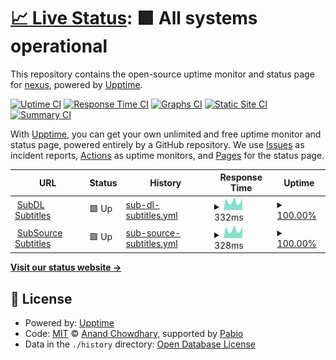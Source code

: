 # [📈 Live Status](https://status.strem.bar): <!--live status--> **🟩 All systems operational**

This repository contains the open-source uptime monitor and status page for [nexus](https://nexus.groups.id), powered by [Upptime](https://github.com/upptime/upptime).

[![Uptime CI](https://github.com/nexusdiscord/upptime/workflows/Uptime%20CI/badge.svg)](https://github.com/nexusdiscord/upptime/actions?query=workflow%3A%22Uptime+CI%22)
[![Response Time CI](https://github.com/nexusdiscord/upptime/workflows/Response%20Time%20CI/badge.svg)](https://github.com/nexusdiscord/upptime/actions?query=workflow%3A%22Response+Time+CI%22)
[![Graphs CI](https://github.com/nexusdiscord/upptime/workflows/Graphs%20CI/badge.svg)](https://github.com/nexusdiscord/upptime/actions?query=workflow%3A%22Graphs+CI%22)
[![Static Site CI](https://github.com/nexusdiscord/upptime/workflows/Static%20Site%20CI/badge.svg)](https://github.com/nexusdiscord/upptime/actions?query=workflow%3A%22Static+Site+CI%22)
[![Summary CI](https://github.com/nexusdiscord/upptime/workflows/Summary%20CI/badge.svg)](https://github.com/nexusdiscord/upptime/actions?query=workflow%3A%22Summary+CI%22)

With [Upptime](https://upptime.js.org), you can get your own unlimited and free uptime monitor and status page, powered entirely by a GitHub repository. We use [Issues](https://github.com/nexusdiscord/upptime/issues) as incident reports, [Actions](https://github.com/nexusdiscord/upptime/actions) as uptime monitors, and [Pages](https://status.strem.bar) for the status page.

<!--start: status pages-->
<!-- This summary is generated by Upptime (https://github.com/upptime/upptime) -->
<!-- Do not edit this manually, your changes will be overwritten -->
<!-- prettier-ignore -->
| URL | Status | History | Response Time | Uptime |
| --- | ------ | ------- | ------------- | ------ |
| <img alt="" src="https://icons.duckduckgo.com/ip3/subdl.strem.bar.ico" height="13"> [SubDL Subtitles](https://subdl.strem.bar) | 🟩 Up | [sub-dl-subtitles.yml](https://github.com/nexusdiscord/upptime/commits/HEAD/history/sub-dl-subtitles.yml) | <details><summary><img alt="Response time graph" src="./graphs/sub-dl-subtitles/response-time-week.png" height="20"> 332ms</summary><br><a href="https://status.strem.bar/history/sub-dl-subtitles"><img alt="Response time 293" src="https://img.shields.io/endpoint?url=https%3A%2F%2Fraw.githubusercontent.com%2Fnexusdiscord%2Fupptime%2FHEAD%2Fapi%2Fsub-dl-subtitles%2Fresponse-time.json"></a><br><a href="https://status.strem.bar/history/sub-dl-subtitles"><img alt="24-hour response time 463" src="https://img.shields.io/endpoint?url=https%3A%2F%2Fraw.githubusercontent.com%2Fnexusdiscord%2Fupptime%2FHEAD%2Fapi%2Fsub-dl-subtitles%2Fresponse-time-day.json"></a><br><a href="https://status.strem.bar/history/sub-dl-subtitles"><img alt="7-day response time 332" src="https://img.shields.io/endpoint?url=https%3A%2F%2Fraw.githubusercontent.com%2Fnexusdiscord%2Fupptime%2FHEAD%2Fapi%2Fsub-dl-subtitles%2Fresponse-time-week.json"></a><br><a href="https://status.strem.bar/history/sub-dl-subtitles"><img alt="30-day response time 324" src="https://img.shields.io/endpoint?url=https%3A%2F%2Fraw.githubusercontent.com%2Fnexusdiscord%2Fupptime%2FHEAD%2Fapi%2Fsub-dl-subtitles%2Fresponse-time-month.json"></a><br><a href="https://status.strem.bar/history/sub-dl-subtitles"><img alt="1-year response time 293" src="https://img.shields.io/endpoint?url=https%3A%2F%2Fraw.githubusercontent.com%2Fnexusdiscord%2Fupptime%2FHEAD%2Fapi%2Fsub-dl-subtitles%2Fresponse-time-year.json"></a></details> | <details><summary><a href="https://status.strem.bar/history/sub-dl-subtitles">100.00%</a></summary><a href="https://status.strem.bar/history/sub-dl-subtitles"><img alt="All-time uptime 100.00%" src="https://img.shields.io/endpoint?url=https%3A%2F%2Fraw.githubusercontent.com%2Fnexusdiscord%2Fupptime%2FHEAD%2Fapi%2Fsub-dl-subtitles%2Fuptime.json"></a><br><a href="https://status.strem.bar/history/sub-dl-subtitles"><img alt="24-hour uptime 100.00%" src="https://img.shields.io/endpoint?url=https%3A%2F%2Fraw.githubusercontent.com%2Fnexusdiscord%2Fupptime%2FHEAD%2Fapi%2Fsub-dl-subtitles%2Fuptime-day.json"></a><br><a href="https://status.strem.bar/history/sub-dl-subtitles"><img alt="7-day uptime 100.00%" src="https://img.shields.io/endpoint?url=https%3A%2F%2Fraw.githubusercontent.com%2Fnexusdiscord%2Fupptime%2FHEAD%2Fapi%2Fsub-dl-subtitles%2Fuptime-week.json"></a><br><a href="https://status.strem.bar/history/sub-dl-subtitles"><img alt="30-day uptime 100.00%" src="https://img.shields.io/endpoint?url=https%3A%2F%2Fraw.githubusercontent.com%2Fnexusdiscord%2Fupptime%2FHEAD%2Fapi%2Fsub-dl-subtitles%2Fuptime-month.json"></a><br><a href="https://status.strem.bar/history/sub-dl-subtitles"><img alt="1-year uptime 100.00%" src="https://img.shields.io/endpoint?url=https%3A%2F%2Fraw.githubusercontent.com%2Fnexusdiscord%2Fupptime%2FHEAD%2Fapi%2Fsub-dl-subtitles%2Fuptime-year.json"></a></details>
| <img alt="" src="https://icons.duckduckgo.com/ip3/subsource.strem.bar.ico" height="13"> [SubSource Subtitles](https://subsource.strem.bar) | 🟩 Up | [sub-source-subtitles.yml](https://github.com/nexusdiscord/upptime/commits/HEAD/history/sub-source-subtitles.yml) | <details><summary><img alt="Response time graph" src="./graphs/sub-source-subtitles/response-time-week.png" height="20"> 328ms</summary><br><a href="https://status.strem.bar/history/sub-source-subtitles"><img alt="Response time 300" src="https://img.shields.io/endpoint?url=https%3A%2F%2Fraw.githubusercontent.com%2Fnexusdiscord%2Fupptime%2FHEAD%2Fapi%2Fsub-source-subtitles%2Fresponse-time.json"></a><br><a href="https://status.strem.bar/history/sub-source-subtitles"><img alt="24-hour response time 465" src="https://img.shields.io/endpoint?url=https%3A%2F%2Fraw.githubusercontent.com%2Fnexusdiscord%2Fupptime%2FHEAD%2Fapi%2Fsub-source-subtitles%2Fresponse-time-day.json"></a><br><a href="https://status.strem.bar/history/sub-source-subtitles"><img alt="7-day response time 328" src="https://img.shields.io/endpoint?url=https%3A%2F%2Fraw.githubusercontent.com%2Fnexusdiscord%2Fupptime%2FHEAD%2Fapi%2Fsub-source-subtitles%2Fresponse-time-week.json"></a><br><a href="https://status.strem.bar/history/sub-source-subtitles"><img alt="30-day response time 320" src="https://img.shields.io/endpoint?url=https%3A%2F%2Fraw.githubusercontent.com%2Fnexusdiscord%2Fupptime%2FHEAD%2Fapi%2Fsub-source-subtitles%2Fresponse-time-month.json"></a><br><a href="https://status.strem.bar/history/sub-source-subtitles"><img alt="1-year response time 300" src="https://img.shields.io/endpoint?url=https%3A%2F%2Fraw.githubusercontent.com%2Fnexusdiscord%2Fupptime%2FHEAD%2Fapi%2Fsub-source-subtitles%2Fresponse-time-year.json"></a></details> | <details><summary><a href="https://status.strem.bar/history/sub-source-subtitles">100.00%</a></summary><a href="https://status.strem.bar/history/sub-source-subtitles"><img alt="All-time uptime 99.99%" src="https://img.shields.io/endpoint?url=https%3A%2F%2Fraw.githubusercontent.com%2Fnexusdiscord%2Fupptime%2FHEAD%2Fapi%2Fsub-source-subtitles%2Fuptime.json"></a><br><a href="https://status.strem.bar/history/sub-source-subtitles"><img alt="24-hour uptime 100.00%" src="https://img.shields.io/endpoint?url=https%3A%2F%2Fraw.githubusercontent.com%2Fnexusdiscord%2Fupptime%2FHEAD%2Fapi%2Fsub-source-subtitles%2Fuptime-day.json"></a><br><a href="https://status.strem.bar/history/sub-source-subtitles"><img alt="7-day uptime 100.00%" src="https://img.shields.io/endpoint?url=https%3A%2F%2Fraw.githubusercontent.com%2Fnexusdiscord%2Fupptime%2FHEAD%2Fapi%2Fsub-source-subtitles%2Fuptime-week.json"></a><br><a href="https://status.strem.bar/history/sub-source-subtitles"><img alt="30-day uptime 100.00%" src="https://img.shields.io/endpoint?url=https%3A%2F%2Fraw.githubusercontent.com%2Fnexusdiscord%2Fupptime%2FHEAD%2Fapi%2Fsub-source-subtitles%2Fuptime-month.json"></a><br><a href="https://status.strem.bar/history/sub-source-subtitles"><img alt="1-year uptime 99.99%" src="https://img.shields.io/endpoint?url=https%3A%2F%2Fraw.githubusercontent.com%2Fnexusdiscord%2Fupptime%2FHEAD%2Fapi%2Fsub-source-subtitles%2Fuptime-year.json"></a></details>

<!--end: status pages-->

[**Visit our status website →**](https://status.strem.bar)

## 📄 License

- Powered by: [Upptime](https://github.com/upptime/upptime)
- Code: [MIT](./LICENSE) © [Anand Chowdhary](https://anandchowdhary.com), supported by [Pabio](https://pabio.com)
- Data in the `./history` directory: [Open Database License](https://opendatacommons.org/licenses/odbl/1-0/)
